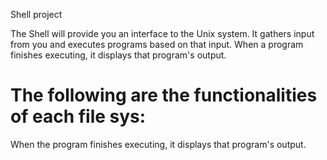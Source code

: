 Shell project

The Shell will provide you an interface to the Unix system.
It gathers input from you and executes programs based on that input.
When a program finishes executing, it displays that program's output.

The following are the functionalities of each file sys:
=======
When the program finishes executing, it displays that program's output.
